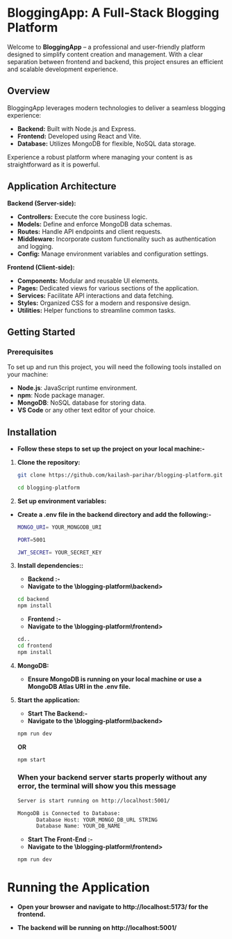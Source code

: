 # BloggingApp: A Full-Stack Blogging Platform

Welcome to **BloggingApp** – a professional and user-friendly platform designed to simplify content creation and management. With a clear separation between frontend and backend, this project ensures an efficient and scalable development experience.

## Overview

BloggingApp leverages modern technologies to deliver a seamless blogging experience:
- **Backend:** Built with Node.js and Express.
- **Frontend:** Developed using React and Vite.
- **Database:** Utilizes MongoDB for flexible, NoSQL data storage.

Experience a robust platform where managing your content is as straightforward as it is powerful.

## Application Architecture

**Backend (Server-side):**
- **Controllers:** Execute the core business logic.
- **Models:** Define and enforce MongoDB data schemas.
- **Routes:** Handle API endpoints and client requests.
- **Middleware:** Incorporate custom functionality such as authentication and logging.
- **Config:** Manage environment variables and configuration settings.

**Frontend (Client-side):**
- **Components:** Modular and reusable UI elements.
- **Pages:** Dedicated views for various sections of the application.
- **Services:** Facilitate API interactions and data fetching.
- **Styles:** Organized CSS for a modern and responsive design.
- **Utilities:** Helper functions to streamline common tasks.


## Getting Started

### Prerequisites

To set up and run this project, you will need the following tools installed on your machine:

- **Node.js**: JavaScript runtime environment.
- **npm**: Node package manager.
- **MongoDB**: NoSQL database for storing data.
- **VS Code** or any other text editor of your choice.

## Installation

- **Follow these steps to set up the project on your local machine:-**

1. **Clone the repository:**

    ```sh
    git clone https://github.com/kailash-parihar/blogging-platform.git
    ```
    ```sh        
    cd blogging-platform
    ```
   
2. **Set up environment variables:**
- **Create a .env file in the backend directory and add the following:-**

    ```sh
    MONGO_URI= YOUR_MONGODB_URI

    PORT=5001

    JWT_SECRET= YOUR_SECRET_KEY
    ```

3. **Install dependencies::**
    - **Backend :-**
    - **Navigate to the \blogging-platform\backend>**
    ```sh
    cd backend
    npm install
    ```
    - **Frontend :-**
    - **Navigate to the \blogging-platform\frontend>**
    ```sh
    cd..
    cd frontend
    npm install
    ```

4. **MongoDB:**
    - **Ensure MongoDB is running on your local machine or use a MongoDB Atlas URI in the .env file.**

5. **Start the application:**
    - **Start The Backend:-**
    - **Navigate to the \blogging-platform\backend>**
    ```sh
    npm run dev
    ```
    **OR**

    ```sh
    npm start
    ```
    ### When your backend server starts properly without any error, the terminal will show you this message

    ```markdown
    Server is start running on http://localhost:5001/
    
    MongoDB is Connected to Database:
          Database Host: YOUR_MONGO_DB_URL STRING
          Database Name: YOUR_DB_NAME
    ```
    - **Start The Front-End :-**
    - **Navigate to the \blogging-platform\frontend>**
    ```sh
    npm run dev
    ```

# Running the Application
- **Open your browser and navigate to http://localhost:5173/ for the frontend.**

- **The backend will be running on http://localhost:5001/**